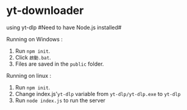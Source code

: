 # yt-downloader
using yt-dlp
#Need to have Node.js installed#

Running on Windows :

1. Run `npm init`.
2. Click `啟動.bat`.
3. Files are saved in the `public` folder.

Running on linux :

1. Run `npm init`.
2. Change index.js'`yt-dlp` variable from `yt-dlp/yt-dlp.exe` to `yt-dlp`
3. Run `node index.js` to run the server
